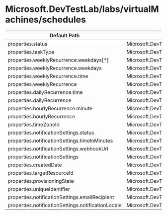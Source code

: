 # Microsoft.DevTestLab/labs/virtualMachines/schedules

| Default Path | Alias |
|---|---|
| properties.status | Microsoft.DevTestLab/labs/virtualMachines/schedules/status |
| properties.taskType | Microsoft.DevTestLab/labs/virtualMachines/schedules/taskType |
| properties.weeklyRecurrence.weekdays[*] | Microsoft.DevTestLab/labs/virtualMachines/schedules/weeklyRecurrence.weekdays[*] |
| properties.weeklyRecurrence.weekdays | Microsoft.DevTestLab/labs/virtualMachines/schedules/weeklyRecurrence.weekdays |
| properties.weeklyRecurrence.time | Microsoft.DevTestLab/labs/virtualMachines/schedules/weeklyRecurrence.time |
| properties.weeklyRecurrence | Microsoft.DevTestLab/labs/virtualMachines/schedules/weeklyRecurrence |
| properties.dailyRecurrence.time | Microsoft.DevTestLab/labs/virtualMachines/schedules/dailyRecurrence.time |
| properties.dailyRecurrence | Microsoft.DevTestLab/labs/virtualMachines/schedules/dailyRecurrence |
| properties.hourlyRecurrence.minute | Microsoft.DevTestLab/labs/virtualMachines/schedules/hourlyRecurrence.minute |
| properties.hourlyRecurrence | Microsoft.DevTestLab/labs/virtualMachines/schedules/hourlyRecurrence |
| properties.timeZoneId | Microsoft.DevTestLab/labs/virtualMachines/schedules/timeZoneId |
| properties.notificationSettings.status | Microsoft.DevTestLab/labs/virtualMachines/schedules/notificationSettings.status |
| properties.notificationSettings.timeInMinutes | Microsoft.DevTestLab/labs/virtualMachines/schedules/notificationSettings.timeInMinutes |
| properties.notificationSettings.webhookUrl | Microsoft.DevTestLab/labs/virtualMachines/schedules/notificationSettings.webhookUrl |
| properties.notificationSettings | Microsoft.DevTestLab/labs/virtualMachines/schedules/notificationSettings |
| properties.createdDate | Microsoft.DevTestLab/labs/virtualMachines/schedules/createdDate |
| properties.targetResourceId | Microsoft.DevTestLab/labs/virtualMachines/schedules/targetResourceId |
| properties.provisioningState | Microsoft.DevTestLab/labs/virtualMachines/schedules/provisioningState |
| properties.uniqueIdentifier | Microsoft.DevTestLab/labs/virtualMachines/schedules/uniqueIdentifier |
| properties.notificationSettings.emailRecipient | Microsoft.DevTestLab/labs/virtualMachines/schedules/notificationSettings.emailRecipient |
| properties.notificationSettings.notificationLocale | Microsoft.DevTestLab/labs/virtualMachines/schedules/notificationSettings.notificationLocale |

